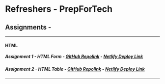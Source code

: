 # Refreshers - PrepForTech

## Assignments -

---

#### HTML

##### Assignment 1 - HTML Form - [GitHub Repolink](https://github.com/pijushkonar/Refreshers/blob/main/Assignments/HTML/index.html) - [Netlify Deploy Link](https://pijush-assignments.netlify.app/assignments/html/)

##### Assignment 2 - HTML Table - [GitHub Repolink](https://github.com/pijushkonar/Refreshers/tree/main/Assignments/htmltable/index.html) - [Netlify Deploy Link](https://pijush-assignments.netlify.app/assignments/htmltable/)

---